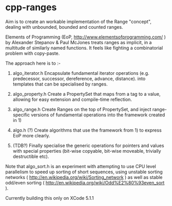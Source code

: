 cpp-ranges
==========

Aim is to create an workable implementation of the Range "concept", dealing with unbounded, bounded and counted ranges.

Elements of Programming (EoP, http://www.elementsofprogramming.com/ ) by Alexander Stepanov & Paul McJones treats ranges as implicit, in a multitude of similarly named functions. It feels like fighting a combinatorial problem with copy-paste.

The approach here is to :-

1) algo_iterator.h Encapsulate fundamental iterator operations (e.g. predecessor, successor, dereference, advance, distance). into templates that can be specialised by ranges.

2) algo_property.h Create a PropertySet that maps from a tag to a value, allowing for easy extension and compile-time reflection.

3) algo_range.h Create Ranges on the top of PropertySet, and inject range-specific versions of fundamental operations into the framework created in 1)

4) algo.h (?) Create algorithms that use the framework from 1) to express EoP more clearly.

5) (TDB?) Finally specialise the generic operations for pointers and values with special properties (bit-wise copyable, bit-wise moveable, trivially destructible etc).

Note that algo_sort.h is an experiment with attempting to use CPU level parallelism to speed up sorting of short sequences, using unstable sorting networks ( http://en.wikipedia.org/wiki/Sorting_network ) as well as stable odd/even sorting ( http://en.wikipedia.org/wiki/Odd%E2%80%93even_sort ).

Currently building this only on XCode 5.1.1